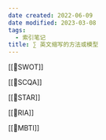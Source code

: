 ```yaml
---
date created: 2022-06-09
date modified: 2023-03-08
tags:
  - 索引笔记
title: ∑ 英文缩写的方法或模型
---
```


[[🔡SWOT]]

[[🔡SCQA]]

[[🔡STAR]]

[[🔡RIA]]

[[🔡MBTI]]
